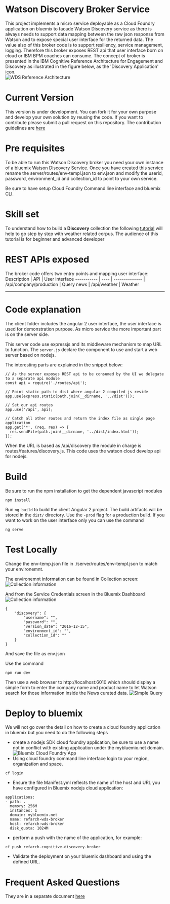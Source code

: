 # Watson Discovery Broker Service

This project implements a micro service deployable as a Cloud Foundry application on bluemix to facade Watson Discovery service as there is always needs to support data mapping between the raw json response from Watson and to expose special user interface for the returned data. The value also of this broker code is to support resiliency, service management, logging. Therefore this broker exposes REST api that user interface born on cloud or IBM BPM coaches can consume.
The concept of broker is presented in the IBM Cognitive Reference Architecture for Engagement and Discovery as illustrated in the figure below, as the 'Discovery Application' icon.  
![WDS Reference Architecture](doc/WDS-ra.png)

# Current Version
This version is under development. You can fork it for your own purpose and develop your own solution by reusing the code. If you want to contribute please submit a pull request on this repository. The contribution guidelines are [here](https://github.com/ibm-cloud-architecture/refarch-cognitive#contribute)

# Pre requisites
To be able to run this Watson Discovery broker you need your own instance of a bluemix Watson Discovery Service. Once you have created this service rename the server/routes/env-templ.json to env.json and modify the userid, password, environment_id and collection_id to point to your own service.

Be sure to have setup Cloud Foundry Command line interface and bluemix CLI.

# Skill set
To understand how to build a **Discovery** collection the following [tutorial](doc/tutorial/wds-lab.md) will help to go step by step with weather related corpus. The audience of this tutorial is for beginner and advanced developer

# REST APIs exposed
The broker code offers two entry points and mapping user interface:
Description | API  | User interface
----------- | ---- | --------------
  | /api/company/production | Query news
  | /api/weather | Weather

---
# Code explanation
The client folder includes the angular 2 user interface, the user interface is used for demonstration purpose. As micro service the more important part is on the server side.

This server code use expressjs and its middleware mechanism to map URL to function. The `server.js` declare the component to use and start a web server based on nodejs.

The interesting parts are explained in the snippet below:
```
// As the server exposes REST api to be consumed by the UI we delegate to a separate api module
const api = require('./routes/api');

// Point static path to dist where angular 2 compiled js reside
app.use(express.static(path.join(__dirname, '../dist')));

// Set our api routes
app.use('/api', api);

// Catch all other routes and return the index file as single page application
app.get('*', (req, res) => {
  res.sendFile(path.join(__dirname, '../dist/index.html'));
});
```

When the URL is based as /api/discovery the module in charge is routes/features/discovery.js. This code uses the watson cloud develop api for nodejs.

# Build
Be sure to run the npm installation to get the dependent javascript modules
```
npm install
```
Run `ng build` to build the client Angular 2 project. The build artifacts will be stored in the `dist/` directory. Use the `-prod` flag for a production build.
If you want to work on the user interface only you can use the command
```
ng serve
```

# Test Locally
Change the env-temp.json file in ./server/routes/env-templ.json to match your environemnt.

The environemnt information can be found in Collection screen:
![Collection information](doc/discovery-screen1.png)

And from the Service Credentials screen in the Bluemix Dashboard
![Collection information](doc/bmx-service-credentials1.png)
```
{
    "discovery": {
        "username": "",
        "password": "",
        "version_date": "2016-12-15",
        "environment_id": "",
        "collection_id": ""
    }
}
```
And save the file as env.json

Use the command
```
npm run dev
```
Then use a web browser to http://localhost:6010 which should display a simple form to enter the company name and product name to let Watson search for those information inside the News curated data.
![Simple Query](doc/query-results1.png)

# Deploy to bluemix
We will not go over the detail on how to create a cloud foundry application in bluemix but you need to do the following steps
* create a nodejs SDK cloud foundry application, be sure to use a name not in conflict with existing application under the mybluemix.net domain.
![Bluemix Cloud Foundry App](doc/bmx-cf-nodesdk.png)
* Using cloud foundry command line interface login to your region, organization and space.
```
cf login
```
* Ensure the file Manifest.yml reflects the name of the host and URL you have configured in Bluemix nodejs cloud application:
```
applications:
- path: .
  memory: 256M
  instances: 1
  domain: mybluemix.net
  name: refarch-wds-broker
  host: refarch-wds-broker
  disk_quota: 1024M
```
* perform a push with the name of the application, for example:
```
cf push refarch-cognitive-discovery-broker
```
* Validate the deployment on your bluemix dashboard and using the defined URL.


# Frequent Asked Questions
They are in a separate document [here](doc/faq.md)
